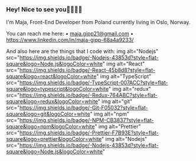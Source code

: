 ### Hey! Nice to see you👋👩🏼‍💻

I'm Maja, Front-End Developer from Poland currently living in Oslo, Norway.

You can reach me here: 
• maja.gipp21@gmail.com
• https://www.linkedin.com/in/maja-gipp-68a4a9233/

And also here are the things that I code with:
img alt="Nodejs" src="https://img.shields.io/badge/-Nodejs-43853d?style=flat-square&logo=Node.js&logoColor=white"
img alt="React" src="https://img.shields.io/badge/-React-45b8d8?style=flat-square&logo=react&logoColor=white"
img alt="TypeScript" src="https://img.shields.io/badge/-TypeScript-007ACC?style=flat-square&logo=typescript&logoColor=white"
img alt="redux" src="https://img.shields.io/badge/-Redux-764ABC?style=flat-square&logo=redux&logoColor=white"
img alt="git" src="https://img.shields.io/badge/-Git-F05032?style=flat-square&logo=git&logoColor=white"
img alt="npm" src="https://img.shields.io/badge/-NPM-CB3837?style=flat-square&logo=npm&logoColor=white"
img alt="Prettier" src="https://img.shields.io/badge/-Prettier-F7B93E?style=flat-square&logo=prettier&logoColor=white"
img alt="Nodejs" src="https://img.shields.io/badge/-Nodejs-43853d?style=flat-square&logo=Node.js&logoColor=white"
<!--
**maja-gipp/maja-gipp** is a ✨ _special_ ✨ repository because its `README.md` (this file) appears on your GitHub profile.

Here are some ideas to get you started:

- 🔭 I’m currently working on ...
- 🌱 I’m currently learning ...
- 👯 I’m looking to collaborate on ...
- 🤔 I’m looking for help with ...
- 💬 Ask me about ...
- 📫 How to reach me: ...
- 😄 Pronouns: ...
- ⚡ Fun fact: ...
-->
